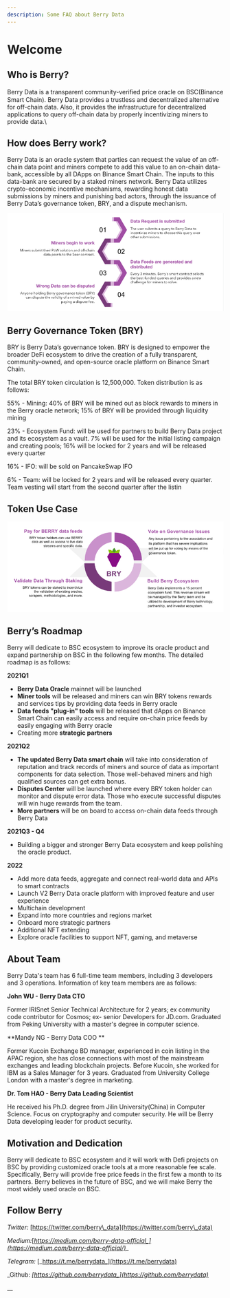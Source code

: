 ```yaml
---
description: Some FAQ about Berry Data
---
```


# Welcome

## Who is Berry?

Berry Data is a transparent community-veriﬁed price oracle on BSC(Binance Smart Chain). Berry Data provides a trustless and decentralized alternative for off-chain data. Also, it provides the infrastructure for decentralized applications to query off-chain data by properly incentivizing miners to provide data.\


## How does Berry work?

Berry Data is an oracle system that parties can request the value of an off-chain data point and miners compete to add this value to an on-chain data-bank, accessible by all DApps on Binance Smart Chain. The inputs to this data-bank are secured by a staked miners network. Berry Data utilizes crypto-economic incentive mechanisms, rewarding honest data submissions by miners and punishing bad actors, through the issuance of Berry Data’s governance token, BRY, and a dispute mechanism.

![](<.gitbook/assets/image (6).png>)

## Berry Governance Token (BRY)

BRY is Berry Data’s governance token. BRY is designed to empower the broader DeFi ecosystem to drive the creation of a fully transparent, community-owned, and open-source oracle platform on Binance Smart Chain.

The total BRY token circulation is 12,500,000. Token distribution is as follows:

55% - Mining: 40% of BRY will be mined out as block rewards to miners in the Berry oracle network; 15% of BRY will be provided through liquidity mining

23% - Ecosystem Fund: will be used for partners to build Berry Data project and its ecosystem as a vault. 7% will be used for the initial listing campaign and creating pools; 16% will be locked for 2 years and will be released every quarter

16% - IFO: will be sold on PancakeSwap IFO

6% - Team: will be locked for 2 years and will be released every quarter. Team vesting will start from the second quarter after the listin

## Token Use Case

![](<.gitbook/assets/image (7).png>)

## Berry’s Roadmap



Berry will dedicate to BSC ecosystem to improve its oracle product and expand partnership on BSC in the following few months. The detailed roadmap is as follows:

**2021Q1**

* **Berry Data Oracle** mainnet will be launched
* **Miner tools** will be released and miners can win BRY tokens rewards and services tips by providing data feeds in Berry oracle
* **Data feeds "plug-in" tools** will be released that dApps on Binance Smart Chain can easily access and require on-chain price feeds by easily engaging with Berry oracle
* Creating more **strategic partners**

**2021Q2**

* **The updated Berry Data smart chain** will take into consideration of reputation and track records of miners and source of data as important components for data selection. Those well-behaved miners and high qualified sources can get extra bonus.
* **Disputes Center** will be launched where every BRY token holder can monitor and dispute error data. Those who execute successful disputes will win huge rewards from the team.
* **More partners** will be on board to access on-chain data feeds through Berry Data

**2021Q3 - Q4**

* Building a bigger and stronger Berry Data ecosystem and keep polishing the oracle product.

**2022**

* Add more data feeds, aggregate and connect real-world data and APIs to smart contracts&#x20;
* Launch V2 Berry Data oracle platform with improved feature and user experience&#x20;
* Multichain development&#x20;
* Expand into more countries and regions market&#x20;
* Onboard more strategic partners&#x20;
* Additional NFT extending&#x20;
* Explore oracle facilities to support NFT, gaming, and metaverse

## About Team

Berry Data's team has 6 full-time team members, including 3 developers and 3 operations. Information of key team members are as follows:

**John WU - Berry Data CTO**

Former IRISnet Senior Technical Architecture for 2 years; ex community code contributor for Cosmos; ex- senior Developers for JD.com. Graduated from Peking University with a master's degree in computer science.

**Mandy NG  - Berry Data COO **

Former Kucoin Exchange BD manager, experienced in coin listing in the APAC region, she has close connections with most of the mainstream exchanges and leading blockchain projects. Before Kucoin, she worked for IBM as a Sales Manager for 3 years. Graduated from University College London with a master's degree in marketing.

**Dr. Tom HAO - Berry Data Leading Scientist**

He received his Ph.D. degree from Jilin University(China) in Computer Science. Focus on cryptography and computer security. He will be Berry Data developing leader for product security.

## Motivation and Dedication

Berry will dedicate to BSC ecosystem and it will work with Defi projects on BSC by providing customized oracle tools at a more reasonable fee scale. Specifically, Berry will provide free price feeds in the first few a month to its partners. Berry believes in the future of BSC, and we will make Berry the most widely used oracle on BSC.

## Follow Berry

_Twitter:_ [https://twitter.com/berry\_data](https://twitter.com/berry\_data)

_Medium:_[_https://medium.com/berry-data-official_](https://medium.com/berry-data-official/)__

_Telegram:_ [_https://t.me/berrydata_](https://t.me/berrydata)

_Github: _[_https://github.com/berrydata_](https://github.com/berrydata)__

\_\_
